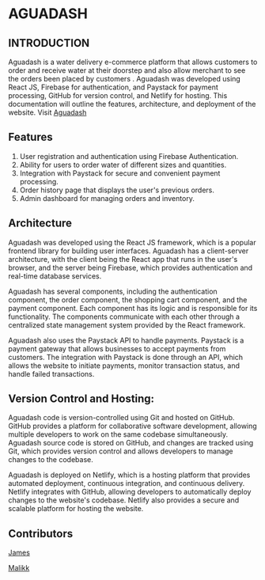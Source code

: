 # AGUADASH

## INTRODUCTION

Aguadash is a water delivery e-commerce platform that allows customers to order and receive water at their doorstep and also allow merchant to see the orders been placed by customers . Aguadash  was developed using React JS, Firebase for authentication, and Paystack for payment processing, GitHub for version control, and Netlify for hosting. This documentation will outline the features, architecture, and deployment of the website. Visit [Aguadash](https://aguadash.netlify.app/)


## Features

1. User registration and authentication using Firebase Authentication.
2. Ability for users to order water of different sizes and quantities.
3. Integration with Paystack for secure and convenient payment processing.
4. Order history page that displays the user's previous orders.
5. Admin dashboard for managing orders and inventory.


## Architecture

Aguadash was developed using the React JS framework, which is a popular frontend library for building user interfaces. Aguadash has a client-server architecture, with the client being the React app that runs in the user's browser, and the server being Firebase, which provides authentication and real-time database services.

Aguadash has several components, including the authentication component, the order component, the shopping cart component, and the payment component. Each component has its logic and is responsible for its functionality. The components communicate with each other through a centralized state management system provided by the React framework.

Aguadash also uses the Paystack API to handle payments. Paystack is a payment gateway that allows businesses to accept payments from customers. The integration with Paystack is done through an API, which allows the website to initiate payments, monitor transaction status, and handle failed transactions.

## Version Control and Hosting:

Aguadash code is version-controlled using Git and hosted on GitHub. GitHub provides a platform for collaborative software development, allowing multiple developers to work on the same codebase simultaneously. Aguadash source code is stored on GitHub, and changes are tracked using Git, which provides version control and allows developers to manage changes to the codebase.

Aguadash is deployed on Netlify, which is a hosting platform that provides automated deployment, continuous integration, and continuous delivery. Netlify integrates with GitHub, allowing developers to automatically deploy changes to the website's codebase. Netlify also provides a secure and scalable platform for hosting the website.

## Contributors

[James](https://github.com/JamesVictor-O)

[Malikk](https://github.com/7malikk)
